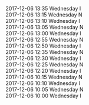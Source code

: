 2017-12-06 13:35 Wednesday  I  
2017-12-06 13:15 Wednesday  N  
2017-12-06 13:10 Wednesday  I  
2017-12-06 13:05 Wednesday  N  
2017-12-06 13:00 Wednesday  I  
2017-12-06 12:55 Wednesday  N  
2017-12-06 12:50 Wednesday  I  
2017-12-06 12:35 Wednesday  N  
2017-12-06 12:30 Wednesday  I  
2017-12-06 12:25 Wednesday  N  
2017-12-06 12:20 Wednesday  I  
2017-12-06 10:15 Wednesday  N  
2017-12-06 10:10 Wednesday  I  
2017-12-06 10:05 Wednesday  N  
2017-12-06 10:00 Wednesday  I  
